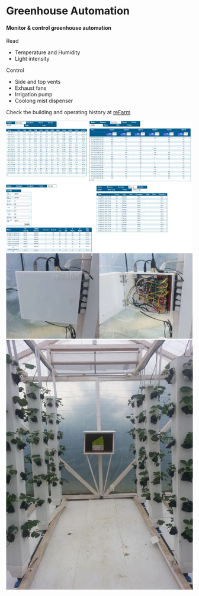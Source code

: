 # Greenhouse Automation

#### Monitor & control greenhouse automation

Read
* Temperature and Humidity
* Light intensity

Control
* Side and top vents
* Exhaust fans
* Irrigation pump
* Coolong mist dispenser

Check the building and operating history at [reFarm](https://www.facebook.com/refarm2.0/) 

![alt text](https://raw.githubusercontent.com/andyfe76/Greenhouse-Automation/master/doc/refarm_sw.jpg)
![alt text](https://raw.githubusercontent.com/andyfe76/Greenhouse-Automation/master/doc/refarm_hw.jpg)
![alt text](https://raw.githubusercontent.com/andyfe76/Greenhouse-Automation/master/doc/refarm_greenhouse.jpg)

